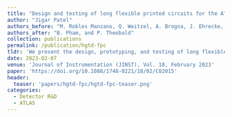 ```yaml
---
title: "Design and testing of long flexible printed circuits for the ATLAS High Granularity Timing Detector demonstrator"
author: "Jigar Patel"
authors_before: "M. Robles Manzano, Q. Weitzel, A. Brogna, J. Ehrecke, A. Kurt, L. Masetti,"
authors_after: "B. Pham, and P. Theobald"
collection: publications
permalink: /publication/hgtd-fpc
tldr: 'We present the design, prototyping, and testing of long flexible printed circuits for the ATLAS High Granularity Timing Detector demonstrator.'
date: 2023-02-07
venue: 'Journal of Instrumentation (JINST), Vol. 18, February 2023'
paper: 'https://doi.org/10.1088/1748-0221/18/02/C02015'
header: 
  teaser: 'papers/hgtd-fpc/hgtd-fpc-teaser.png'
categories:
  - Detector R&D
  - ATLAS
---
```


